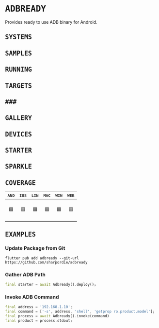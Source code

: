 # <samp>ADBREADY</samp>

Provides ready to use ADB binary for Android.

## <samp>SYSTEMS</samp></h2>
## <samp>SAMPLES</samp></h2>
## <samp>RUNNING</samp></h2>
## <samp>TARGETS</samp></h2>
## <samp>###</samp></h2>
## <samp>GALLERY</samp></h2>
## <samp>DEVICES</samp></h2>
## <samp>STARTER</samp></h2>
## <samp>SPARKLE</samp></h2>

## <samp>COVERAGE</samp></h2>

| <samp>AND</samp> | <samp>IOS</samp> | <samp>LIN</samp> | <samp>MAC</samp> | <samp>WIN</samp> | <samp>WEB</samp> |
| :-: | :-: | :-: | :-: | :-: | :-: |
| <br>🟩<br><br> | <br>🟥<br><br> | <br>🟥<br><br> | <br>🟥<br><br> | <br>🟥<br><br> | <br>🟥<br><br> |

## <samp>EXAMPLES</samp></h2>

### Update Package from Git

```shell
flutter pub add adbready --git-url https://github.com/sharpordie/adbready
```

### Gather ADB Path

```dart
final starter = await Adbready().deploy();
```

### Invoke ADB Command

```dart
final address = '192.168.1.10';
final command = ['-s', address, 'shell', 'getprop ro.product.model'];
final process = await Adbready().invoke(command)
final product = process.stdout;
```
